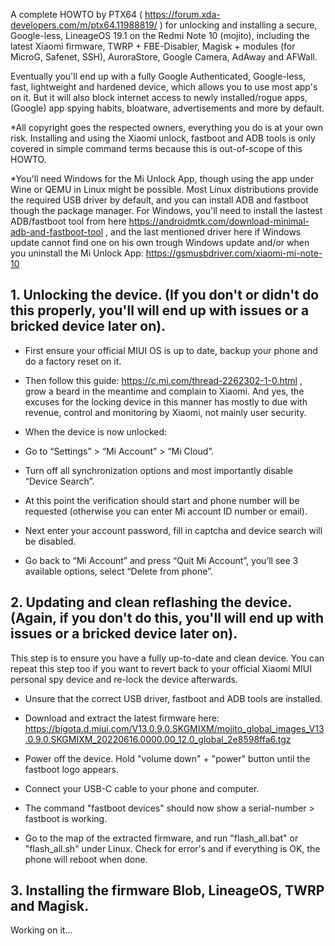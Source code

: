 A complete HOWTO by PTX64 ( https://forum.xda-developers.com/m/ptx64.11988819/ ) for unlocking and installing a secure, Google-less, LineageOS 19.1 on the Redmi Note 10 (mojito), including the latest Xiaomi firmware, TWRP + FBE-Disabler, Magisk + modules (for MicroG, Safenet, SSH), AuroraStore, Google Camera, AdAway and AFWall.

Eventually you'll end up with a fully Google Authenticated, Google-less, fast, lightweight and hardened device, which allows you to use most app's on it. But it will also block internet access to newly installed/rogue apps, (Google) app spying habits, bloatware, advertisements and more by default.

*All copyright goes the respected owners, everything you do is at your own risk. Installing and using the Xiaomi unlock, fastboot and ADB tools is only covered in simple command terms because this is out-of-scope of this HOWTO.

*You'll need Windows for the Mi Unlock App, though using the app under Wine or QEMU in Linux might be possible. Most Linux distributions provide the required USB driver by default, and you can install ADB and fastboot though the package manager. For Windows, you'll need to install the lastest ADB/fastboot tool from here https://androidmtk.com/download-minimal-adb-and-fastboot-tool , and the last mentioned driver here if Windows update cannot find one on his own trough Windows update and/or when you uninstall the Mi Unlock App: https://gsmusbdriver.com/xiaomi-mi-note-10



## 1. Unlocking the device. (If you don't or didn't do this properly, you'll will end up with issues or a bricked device later on).

- First ensure your official MIUI OS is up to date, backup your phone and do a factory reset on it.

- Then follow this guide: https://c.mi.com/thread-2262302-1-0.html , grow a beard in the meantime and complain to Xiaomi. And yes, the excuses for the locking device in this manner has mostly to due with revenue, control and monitoring by Xiaomi, not mainly user security.


* When the device is now unlocked:

- Go to “Settings” > “Mi Account” > “Mi Cloud”.

- Turn off all synchronization options and most importantly disable “Device Search”.

- At this point the verification should start and phone number will be requested (otherwise you can enter Mi account ID number or email).

- Next enter your account password, fill in captcha and device search will be disabled.

- Go back to “Mi Account” and press “Quit Mi Account”, you’ll see 3 available options, select “Delete from phone”.


## 2. Updating and clean reflashing the device. (Again, if you don't do this, you'll will end up with issues or a bricked device later on).

This step is to ensure you have a fully up-to-date and clean device. You can repeat this step too if you want to revert back to your official Xiaomi MIUI personal spy device and re-lock the device afterwards.

- Unsure that the correct USB driver, fastboot and ADB tools are installed.

- Download and extract the latest firmware here: https://bigota.d.miui.com/V13.0.9.0.SKGMIXM/mojito_global_images_V13.0.9.0.SKGMIXM_20220616.0000.00_12.0_global_2e8598ffa6.tgz

- Power off the device. Hold "volume down" + "power" button until the fastboot logo appears.

- Connect your USB-C cable to your phone and computer.

- The command "fastboot devices" should now show a serial-number > fastboot is working.
- Go to the map of the extracted firmware, and run "flash_all.bat" or "flash_all.sh" under Linux. Check for error's and if everything is OK, the phone will reboot when done.


## 3. Installing the firmware Blob, LineageOS, TWRP and Magisk.
Working on it...
